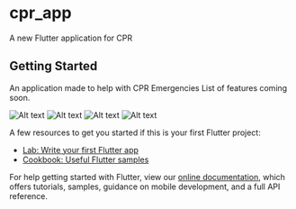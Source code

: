 # cpr_app

A new Flutter application for CPR

## Getting Started

An application made to help with CPR Emergencies
List of features coming soon.

![Alt text](screenshots/1.jpg?raw=true "Instructions for Adults")
![Alt text](screenshots/2.jpg?raw=true "Instructions for Infants")
![Alt text](screenshots/3.jpg?raw=true "Emergency Info")
![Alt text](screenshots/4.jpg?raw=true "Emergency Info full")



A few resources to get you started if this is your first Flutter project:

- [Lab: Write your first Flutter app](https://flutter.dev/docs/get-started/codelab)
- [Cookbook: Useful Flutter samples](https://flutter.dev/docs/cookbook)

For help getting started with Flutter, view our
[online documentation](https://flutter.dev/docs), which offers tutorials,
samples, guidance on mobile development, and a full API reference.
